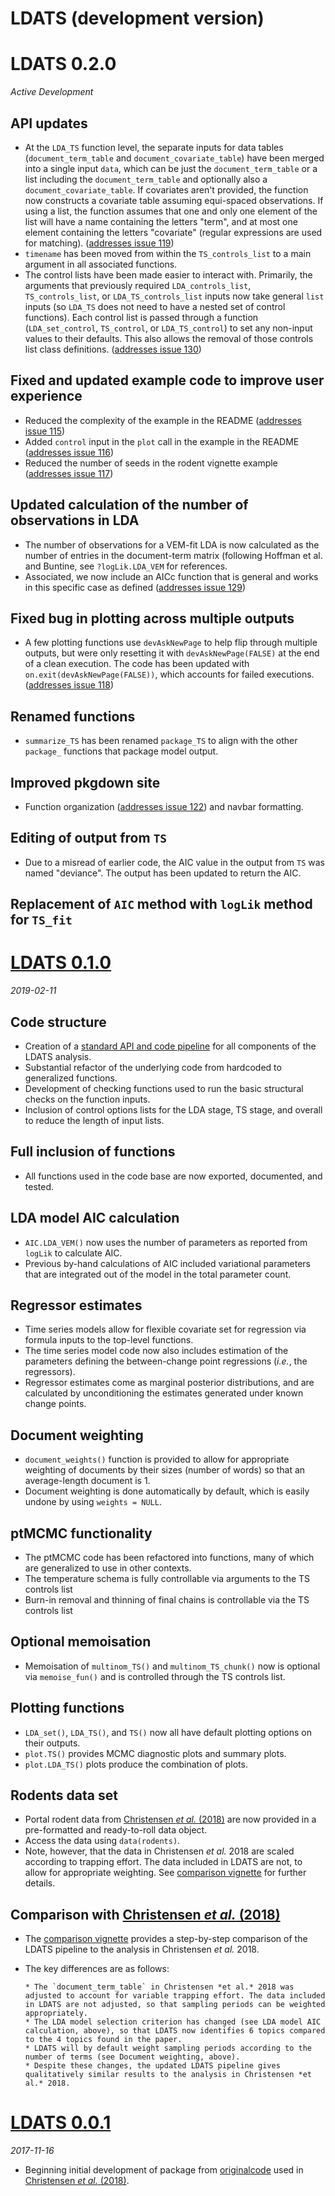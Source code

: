 # LDATS (development version)

# LDATS 0.2.0
*Active Development*

## API updates
* At the `LDA_TS` function level, the separate inputs for data tables (`document_term_table` and `document_covariate_table`) have been merged into a single input `data`, which can be just the `document_term_table` or a list including the `document_term_table` and optionally also a `document_covariate_table`. If covariates aren't provided, the function now constructs a covariate table assuming equi-spaced observations. If using a list, the function assumes that one and only one element of the list will have a name containing the letters "term", and at most one element containing the letters "covariate" (regular expressions are used for matching). ([addresses issue 119](https://github.com/weecology/LDATS/issues/119))
* `timename` has been moved from within the `TS_controls_list` to a main argument in all associated functions.
* The control lists have been made easier to interact with. Primarily, the arguments that previously required `LDA_controls_list`, `TS_controls_list`, or `LDA_TS_controls_list` inputs now take general `list` inputs (so  `LDA_TS` does not need to have a nested set of control functions). Each control list is passed through a function (`LDA_set_control`, `TS_control`, or `LDA_TS_control`) to set any non-input values to their defaults. This also allows the removal of those controls list class definitions. ([addresses issue 130](https://github.com/weecology/LDATS/issues/130))

## Fixed and updated example code to improve user experience
* Reduced the complexity of the example in the README ([addresses issue 115](https://github.com/weecology/LDATS/issues/115))
* Added `control` input in the `plot` call in the example in the README ([addresses issue 116](https://github.com/weecology/LDATS/issues/116))
* Reduced the number of seeds in the rodent vignette example ([addresses issue 117](https://github.com/weecology/LDATS/issues/117))

## Updated calculation of the number of observations in LDA
* The number of observations for a VEM-fit LDA is now calculated as the number of entries in the document-term matrix (following Hoffman et al. and Buntine, see `?logLik.LDA_VEM` for references.
* Associated, we now include an AICc function that is general and works in this specific case as defined  ([addresses issue 129](https://github.com/weecology/LDATS/issues/129))

## Fixed bug in plotting across multiple outputs
* A few plotting functions use `devAskNewPage` to help flip through multiple outputs, but were only resetting it with `devAskNewPage(FALSE)` at the end of a clean execution. The code has been updated with `on.exit(devAskNewPage(FALSE))`, which accounts for failed executions. ([addresses issue 118](https://github.com/weecology/LDATS/issues/118))

## Renamed functions
* `summarize_TS` has been renamed `package_TS` to align with the other `package_` functions that package model output.

## Improved pkgdown site
* Function organization ([addresses issue 122](https://github.com/weecology/LDATS/issues/122)) and navbar formatting.

## Editing of output from `TS`
* Due to a misread of earlier code, the AIC value in the output from `TS` was named "deviance". The output has been updated to return the AIC.

## Replacement of `AIC` method with `logLik` method for `TS_fit`

# [LDATS 0.1.0](https://github.com/weecology/LDATS/pull/105)
*2019-02-11*

## Code structure
* Creation of a [standard API and code pipeline](https://weecology.github.io/LDATS/articles/LDATS_codebase.html) for all components of the LDATS analysis.
* Substantial refactor of the underlying code from hardcoded to generalized functions.
* Development of checking functions used to run the basic structural checks on the function inputs.
* Inclusion of control options lists for the LDA stage, TS stage, and overall to reduce the length of input lists.

## Full inclusion of functions
* All functions used in the code base are now exported, documented, and tested.

## LDA model AIC calculation
* `AIC.LDA_VEM()` now uses the number of parameters as reported from `logLik` to calculate AIC.
* Previous by-hand calculations of AIC included variational parameters that are integrated out of the model in the total parameter count.

## Regressor estimates
* Time series models allow for flexible covariate set for regression via formula inputs to the top-level functions.
* The time series model code now also includes estimation of the parameters defining the between-change point regressions (*i.e.*, the regressors).
* Regressor estimates come as marginal posterior distributions, and are calculated by unconditioning the estimates generated under known change points. 

## Document weighting
* `document_weights()` function is provided to allow for appropriate weighting of documents by their sizes (number of words) so that an average-length document is 1.
* Document weighting is done automatically by default, which is easily undone by using `weights = NULL`. 

## ptMCMC functionality
* The ptMCMC code has been refactored into functions, many of which are generalized to use in other contexts.
* The temperature schema is fully controllable via arguments to the TS controls list
* Burn-in removal and thinning of final chains is controllable via the TS controls list

## Optional memoisation
* Memoisation of `multinom_TS()` and `multinom_TS_chunk()` now is optional via `memoise_fun()` and is controlled through the TS controls list.

## Plotting functions
* `LDA_set()`, `LDA_TS()`, and `TS()` now all have default plotting options on their outputs.
* `plot.TS()` provides MCMC diagnostic plots and summary plots.
* `plot.LDA_TS()` plots produce the combination of plots.

## Rodents data set
* Portal rodent data from [Christensen *et al.* (2018)](https://doi.org/10.1002/ecy.2373) are now provided in a pre-formatted and ready-to-roll data object.
* Access the data using `data(rodents)`.
* Note, however, that the data in Christensen *et al.* 2018 are scaled according to trapping effort. The data included in LDATS are not, to allow for appropriate weighting. See [comparison vignette](https://weecology.github.io/LDATS/articles/paper-comparison.html) for further details.


## Comparison with [Christensen *et al.* (2018)](https://doi.org/10.1002/ecy.2373)
* The [comparison vignette](https://weecology.github.io/LDATS/articles/paper-comparison.html) provides a step-by-step comparison of the LDATS pipeline to the analysis in Christensen *et al.* 2018. 
* The key differences are as follows:

      * The `document_term_table` in Christensen *et al.* 2018 was adjusted to account for variable trapping effort. The data included in LDATS are not adjusted, so that sampling periods can be weighted appropriately.
      * The LDA model selection criterion has changed (see LDA model AIC calculation, above), so that LDATS now identifies 6 topics compared to the 4 topics found in the paper.
      * LDATS will by default weight sampling periods according to the number of terms (see Document weighting, above). 
      * Despite these changes, the updated LDATS pipeline gives qualitatively similar results to the analysis in Christensen *et al.* 2018. 

# [LDATS 0.0.1](https://github.com/weecology/LDATS/commit/326506b9d7fb3e0223948d0245381963f83a2b37) 
*2017-11-16*

* Beginning initial development of package from [originalcode]((https://github.com/emchristensen/Extreme-events-LDA)) used in [Christensen *et al.* (2018)](https://doi.org/10.1002/ecy.2373).

